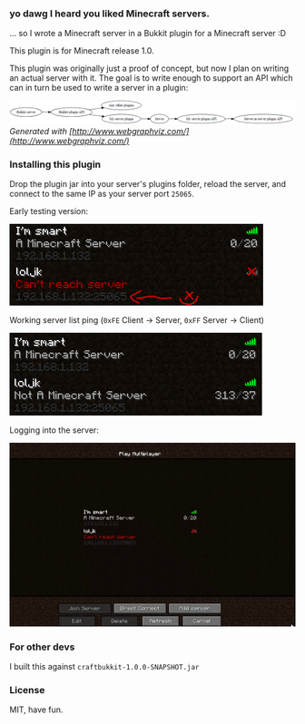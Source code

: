 ### yo dawg I heard you liked Minecraft servers.

... so I wrote a Minecraft server in a Bukkit plugin for a Minecraft server :D

This plugin is for Minecraft release 1.0.

This plugin was originally just a proof of concept, but now I plan on writing an actual server with it. The goal is to write enough to support an API which can in turn be used to write a server in a plugin:

![Server topology diagram](./diagram.png)  
*Generated with [http://www.webgraphviz.com/](http://www.webgraphviz.com/)*

### Installing this plugin

Drop the plugin jar into your server's plugins folder, reload the server, and connect to the same IP as your server port `25065`.

Early testing version:

![im smart](./loool.png)

Working server list ping (`0xFE` Client -> Server, `0xFF` Server -> Client)

![Working server list ping to show status](./serverlist.png)

Logging into the server:

![logging in](./login.gif)

### For other devs

I built this against `craftbukkit-1.0.0-SNAPSHOT.jar`

### License

MIT, have fun.
